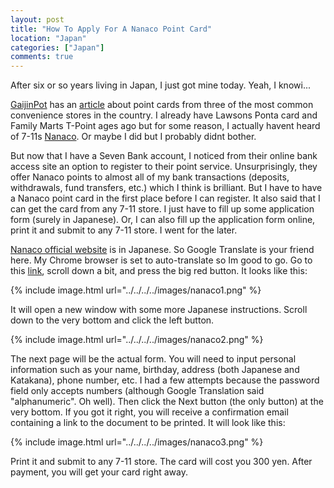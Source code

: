 ```yaml
---
layout: post
title: "How To Apply For A Nanaco Point Card"
location: "Japan"
categories: ["Japan"]
comments: true
---
```


After six or so years living in Japan, I just got mine today. Yeah, I knowi...

[GaijinPot](https://gaijinpot.com/) has an [article](https://blog.gaijinpot.com/convenience-store-point-cards/) about point cards from three of the most common convenience stores in the country. I already have Lawsons Ponta card and Family Marts T-Point ages ago but for some reason, I actually havent heard of 7-11s [Nanaco](https://en.wikipedia.org/wiki/Nanaco). Or maybe I did but I probably didnt bother.

But now that I have a Seven Bank account, I noticed from their online bank access site an option to register to their point service. Unsurprisingly, they offer Nanaco points to almost all of my bank transactions (deposits, withdrawals, fund transfers, etc.) which I think is brilliant. But I have to have a Nanaco point card in the first place before I can register. It also said that I can get the card from any 7-11 store. I just have to fill up some application form (surely in Japanese). Or, I can also fill up the application form online, print it and submit to any 7-11 store. I went for the later.

[Nanaco official website](https://www.nanaco-net.jp/index_pc.html) is in Japanese. So Google Translate is your friend here. My Chrome browser is set to auto-translate so Im good to go. Go to this [link](https://www.nanaco-net.jp/entry/index02.html), scroll down a bit, and press the big red button. It looks like this:

{% include image.html url="../../../../images/nanaco1.png" %}

It will open a new window with some more Japanese instructions. Scroll down to the very bottom and click the left button.

{% include image.html url="../../../../images/nanaco2.png" %}

The next page will be the actual form. You will need to input personal information such as your name, birthday, address (both Japanese and Katakana), phone number, etc. I had a few attempts because the password field only accepts numbers (although Google Translation said "alphanumeric". Oh well). Then click the Next button (the only button) at the very bottom. If you got it right, you will receive a confirmation email containing a link to the document to be printed. It will look like this:

{% include image.html url="../../../../images/nanaco3.png" %}

Print it and submit to any 7-11 store. The card will cost you 300 yen. After payment, you will get your card right away.
